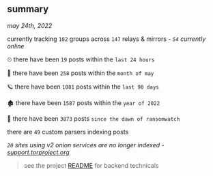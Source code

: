 
## summary
_may 24th, 2022_

currently tracking `102` groups across `147` relays & mirrors - _`54` currently online_

⏲ there have been `19` posts within the `last 24 hours`

🦈 there have been `258` posts within the `month of may`

🪐 there have been `1081` posts within the `last 90 days`

🏚 there have been `1587` posts within the `year of 2022`

🦕 there have been `3873` posts `since the dawn of ransomwatch`

there are `49` custom parsers indexing posts

_`20` sites using v2 onion services are no longer indexed - [support.torproject.org](https://support.torproject.org/onionservices/v2-deprecation/)_

> see the project [README](https://github.com/joshhighet/ransomwatch#ransomwatch--) for backend technicals
